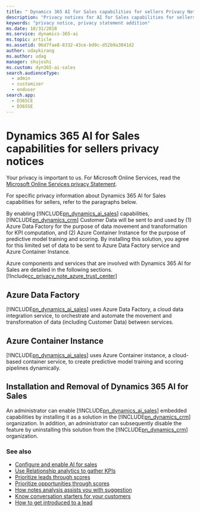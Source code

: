 ```yaml
---
title: " Dynamics 365 AI for Sales capabilities for sellers Privacy Notices | Microsoft Docs"
description: "Privacy notices for AI for Sales capabilities for sellers."
keywords: "privacy notice, privacy statement addition"
ms.date: 10/31/2018
ms.service: dynamics-365-ai
ms.topic: article
ms.assetid: 06d7fae8-8332-43ce-bd9c-d52b9a3041d2
author: udaykirang
ms.author: udag
manager: shujoshi
ms.custom: dyn365-ai-sales
search.audienceType: 
  - admin
  - customizer
  - enduser
search.app: 
  - D365CE
  - D365SE
---
```


# Dynamics 365 AI for Sales capabilities for sellers privacy notices

Your privacy is important to us. For Microsoft Online Services, read the [Microsoft Online Services privacy Statement](https://go.microsoft.com/fwlink/p/?LinkID=389041).

For specific privacy information about Dynamics 365 AI for Sales capabilities for sellers, refer to the paragraphs below.

By enabling [!INCLUDE[pn_dynamics_ai_sales](../includes/pn-dynamics-ai-sales.md)] capabilities, [!INCLUDE[pn_dynamics_crm](../includes/pn-dynamics-crm.md)] Customer Data will be sent to and used by (1) Azure Data Factory for the purpose of data movement and transformation for KPI computation, and (2) Azure Container Instance for the purpose of predictive model training and scoring. By installing this solution, you agree for this limited set of data to be sent to Azure Data Factory service and Azure Container Instance.

Azure components and services that are involved with Dynamics 365 AI for Sales are detailed in the following sections.
[!Include[cc_privacy_note_azure_trust_center](../includes/cc-privacy-note-azure-trust-center.md)]

## Azure Data Factory
[!INCLUDE[pn_dynamics_ai_sales](../includes/pn-dynamics-ai-sales.md)] uses Azure Data Factory, a cloud data integration service, to orchestrate and automate the movement and transformation of data (including Customer Data) between services.

## Azure Container Instance
[!INCLUDE[pn_dynamics_ai_sales](../includes/pn-dynamics-ai-sales.md)] uses Azure Container instance, a cloud-based container service, to create predictive model training and scoring pipelines dynamically. 

## Installation and Removal of Dynamics 365 AI for Sales

An administrator can enable [!INCLUDE[pn_dynamics_ai_sales](../includes/pn-dynamics-ai-sales.md)] embedded capabilities by installing it as a solution in the [!INCLUDE[pn_dynamics_crm](../includes/pn-dynamics-crm.md)] organization. In addition, an administrator can subsequently disable the feature by uninstalling this solution from the [!INCLUDE[pn_dynamics_crm](../includes/pn-dynamics-crm.md)] organization.



### See also

- [Configure and enable AI for sales](configure-enable-sales-insights-addon.md)
- [Use Relationship analytics to gather KPIs](relationship-analytics.md)
- [Prioritize leads through scores](work-predictive-lead-scoring.md) 
- [Prioritize opportunities through scores](work-predictive-opportunity-scoring.md)
- [How notes analysis assists you with suggestion](notes-analysis.md)
- [Know conversation starters for your customers](talking-points.md)
- [How to get introduced to a lead](who-knows-whom.md)